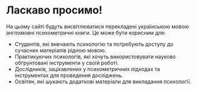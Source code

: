 # Ласкаво просимо!
 На цьому сайті будуть висвітлюватися перекладені українською мовою англомовні психометричні книги. Це може бути корисним для: 
 - Студентів, які вивчають психологію та потребують доступу до сучасних матеріалів рідною мовою.
 - Практикуючих психологів, які хочуть використовувати науково обґрунтовані інструменти у своїй роботі.
 - Дослідників, зацікавлених у психометричних підходах та інструментах для проведення досліджень.
 - Освітян, які шукають додаткові матеріали для викладання психології.
